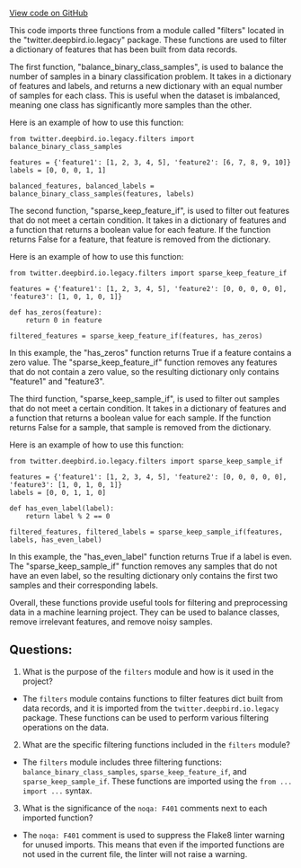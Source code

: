 [View code on GitHub](https://github.com/misbahsy/the-algorithm/twml/twml/filters.py)

This code imports three functions from a module called "filters" located in the "twitter.deepbird.io.legacy" package. These functions are used to filter a dictionary of features that has been built from data records. 

The first function, "balance_binary_class_samples", is used to balance the number of samples in a binary classification problem. It takes in a dictionary of features and labels, and returns a new dictionary with an equal number of samples for each class. This is useful when the dataset is imbalanced, meaning one class has significantly more samples than the other. 

Here is an example of how to use this function:

```
from twitter.deepbird.io.legacy.filters import balance_binary_class_samples

features = {'feature1': [1, 2, 3, 4, 5], 'feature2': [6, 7, 8, 9, 10]}
labels = [0, 0, 0, 1, 1]

balanced_features, balanced_labels = balance_binary_class_samples(features, labels)
```

The second function, "sparse_keep_feature_if", is used to filter out features that do not meet a certain condition. It takes in a dictionary of features and a function that returns a boolean value for each feature. If the function returns False for a feature, that feature is removed from the dictionary. 

Here is an example of how to use this function:

```
from twitter.deepbird.io.legacy.filters import sparse_keep_feature_if

features = {'feature1': [1, 2, 3, 4, 5], 'feature2': [0, 0, 0, 0, 0], 'feature3': [1, 0, 1, 0, 1]}

def has_zeros(feature):
    return 0 in feature

filtered_features = sparse_keep_feature_if(features, has_zeros)
```

In this example, the "has_zeros" function returns True if a feature contains a zero value. The "sparse_keep_feature_if" function removes any features that do not contain a zero value, so the resulting dictionary only contains "feature1" and "feature3". 

The third function, "sparse_keep_sample_if", is used to filter out samples that do not meet a certain condition. It takes in a dictionary of features and a function that returns a boolean value for each sample. If the function returns False for a sample, that sample is removed from the dictionary. 

Here is an example of how to use this function:

```
from twitter.deepbird.io.legacy.filters import sparse_keep_sample_if

features = {'feature1': [1, 2, 3, 4, 5], 'feature2': [0, 0, 0, 0, 0], 'feature3': [1, 0, 1, 0, 1]}
labels = [0, 0, 1, 1, 0]

def has_even_label(label):
    return label % 2 == 0

filtered_features, filtered_labels = sparse_keep_sample_if(features, labels, has_even_label)
```

In this example, the "has_even_label" function returns True if a label is even. The "sparse_keep_sample_if" function removes any samples that do not have an even label, so the resulting dictionary only contains the first two samples and their corresponding labels. 

Overall, these functions provide useful tools for filtering and preprocessing data in a machine learning project. They can be used to balance classes, remove irrelevant features, and remove noisy samples.
## Questions: 
 1. What is the purpose of the `filters` module and how is it used in the project?
- The `filters` module contains functions to filter features dict built from data records, and it is imported from the `twitter.deepbird.io.legacy` package. These functions can be used to perform various filtering operations on the data.

2. What are the specific filtering functions included in the `filters` module?
- The `filters` module includes three filtering functions: `balance_binary_class_samples`, `sparse_keep_feature_if`, and `sparse_keep_sample_if`. These functions are imported using the `from ... import ...` syntax.

3. What is the significance of the `noqa: F401` comments next to each imported function?
- The `noqa: F401` comment is used to suppress the Flake8 linter warning for unused imports. This means that even if the imported functions are not used in the current file, the linter will not raise a warning.